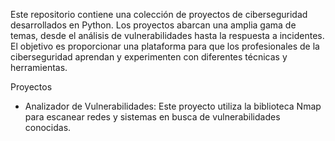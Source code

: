 Este repositorio contiene una colección de proyectos de ciberseguridad desarrollados en Python. 
Los proyectos abarcan una amplia gama de temas, desde el análisis de vulnerabilidades hasta la respuesta a incidentes. 
El objetivo es proporcionar una plataforma para que los profesionales de la ciberseguridad aprendan y experimenten con diferentes técnicas y herramientas.

Proyectos

- Analizador de Vulnerabilidades: Este proyecto utiliza la biblioteca Nmap para escanear redes y sistemas en busca de vulnerabilidades conocidas.
